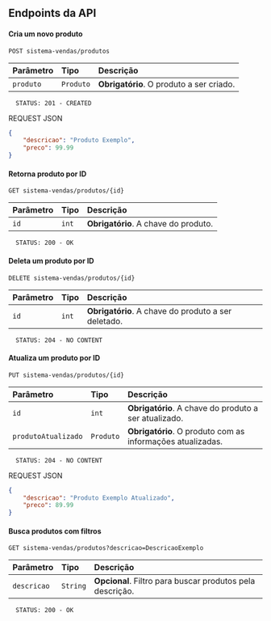 
## Endpoints da API

#### Cria um novo produto

```http
POST sistema-vendas/produtos
```

| Parâmetro   | Tipo       | Descrição                           |
| :---------- | :--------- | :---------------------------------- |
| `produto`   | `Produto`  | **Obrigatório**. O produto a ser criado. |

```
  STATUS: 201 - CREATED
```

REQUEST JSON
```json
{
    "descricao": "Produto Exemplo",
    "preco": 99.99
}
```

#### Retorna produto por ID

```http
GET sistema-vendas/produtos/{id}
```

| Parâmetro   | Tipo       | Descrição                           |
| :---------- | :--------- | :---------------------------------- |
| `id`        | `int`      | **Obrigatório**. A chave do produto. |

```
  STATUS: 200 - OK
```

#### Deleta um produto por ID

```http
DELETE sistema-vendas/produtos/{id}
```

| Parâmetro   | Tipo       | Descrição                           |
| :---------- | :--------- | :---------------------------------- |
| `id`        | `int`      | **Obrigatório**. A chave do produto a ser deletado. |

```
  STATUS: 204 - NO CONTENT
```

#### Atualiza um produto por ID

```http
PUT sistema-vendas/produtos/{id}
```

| Parâmetro          | Tipo       | Descrição                                      |
| :----------------- | :--------- | :--------------------------------------------- |
| `id`               | `int`      | **Obrigatório**. A chave do produto a ser atualizado. |
| `produtoAtualizado`| `Produto`  | **Obrigatório**. O produto com as informações atualizadas. |

```
  STATUS: 204 - NO CONTENT
```

REQUEST JSON
```json
{
    "descricao": "Produto Exemplo Atualizado",
    "preco": 89.99
}
```

#### Busca produtos com filtros

```http
GET sistema-vendas/produtos?descricao=DescricaoExemplo
```

| Parâmetro      | Tipo       | Descrição                                      |
| :------------- | :--------- | :--------------------------------------------- |
| `descricao`    | `String`   | **Opcional**. Filtro para buscar produtos pela descrição. |

```
  STATUS: 200 - OK
```

